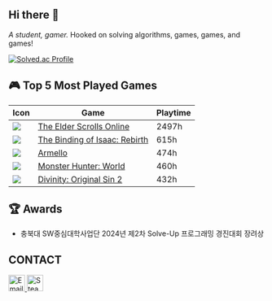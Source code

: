 ## Hi there 👋

<!--
**temraire117/temraire117** is a ✨ _special_ ✨ repository because its `README.md` (this file) appears on your GitHub profile.

Here are some ideas to get you started:

- 🔭 I’m currently working on ...
- 🌱 I’m currently learning ...
- 👯 I’m looking to collaborate on ...
- 🤔 I’m looking for help with ...
- 💬 Ask me about ...
- 📫 How to reach me: ...
- 😄 Pronouns: ...
- ⚡ Fun fact: ...
-->
*A student, gamer.*
Hooked on solving algorithms, games, games, and games!


[![Solved.ac Profile](http://mazassumnida.wtf/api/generate_badge?boj=ljh020517)](https://solved.ac/ljh020517)


## 🎮 Top 5 Most Played Games

| Icon | Game | Playtime |
|------|------|----------|
| ![](https://cdn.cloudflare.steamstatic.com/steam/apps/306130/capsule_184x69.jpg) | [The Elder Scrolls Online](https://store.steampowered.com/app/306130/The_Elder_Scrolls_Online/) | 2497h |
| ![](https://cdn.cloudflare.steamstatic.com/steam/apps/250900/capsule_184x69.jpg) | [The Binding of Isaac: Rebirth](https://store.steampowered.com/app/250900/The_Binding_of_Isaac_Rebirth/) | 615h |
| ![](https://cdn.cloudflare.steamstatic.com/steam/apps/290340/capsule_184x69.jpg) | [Armello](https://store.steampowered.com/app/290340/Armello/) | 474h |
| ![](https://cdn.cloudflare.steamstatic.com/steam/apps/582010/capsule_184x69.jpg) | [Monster Hunter: World](https://store.steampowered.com/app/582010/Monster_Hunter_World/) | 460h |
| ![](https://cdn.cloudflare.steamstatic.com/steam/apps/435150/capsule_184x69.jpg) | [Divinity: Original Sin 2](https://store.steampowered.com/app/435150/Divinity_Original_Sin_2__Definitive_Edition/) | 432h |



## 🏆 Awards
- 충북대 SW중심대학사업단 2024년 제2차 Solve-Up 프로그래밍 경진대회 장려상


## CONTACT

<a href="mailto:temraire117@gmail.com">
  <img src="https://ssl.gstatic.com/ui/v1/icons/mail/rfr/gmail.ico" alt="EmailLink" width=32px>
</a>


<a href="https://steamcommunity.com/profiles/76561198391723816/">
  <img src="https://store.steampowered.com/favicon.ico" alt="SteamProfile" width=32px>
</a>   
<br>
<br>
